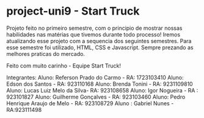 # project-uni9 - Start Truck
Projeto feito no primeiro semestre, com o principio de mostrar nossas habilidades nas matérias que tivemos durante todo processo!
Iremos atualizando esse projeto com a sequencia dos seguintes semestres. Para esse semestre foi utilizado, HTML, CSS e Javascript. Sempre prezando as melhores praticas do mercado.

Feito com muito carinho - Equipe Start Truck! 

Integrantes: 
Aluno: Referson Prado do Carmo - RA: 1723103410
Aluno: Edson dos Santos - RA: 923110168
Aluno: Brenda Tonini - RA: 9231109810
Aluno: Lucas Luiz Melo da Silva- RA: 923108658
Aluno: Igor Nogueira - RA : 923101827
Aluno: Guilherme Gonçalves - RA: 923103460
Aluno: Pedro Henrique Araujo de Melo - RA: 923108729
Aluno : Gabriel Nunes - RA:923111498
